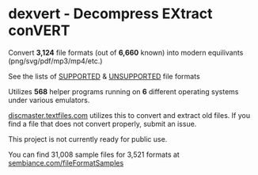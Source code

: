 # dexvert - **D**ecompress **EX**tract con**VERT**
Convert **3,124** file formats (out of **6,660** known) into modern equilivants (png/svg/pdf/mp3/mp4/etc.)

See the lists of [SUPPORTED](SUPPORTED.md) & [UNSUPPORTED](UNSUPPORTED.md) file formats

Utilizes **568** helper programs running on **6** different operating systems under various emulators.

[discmaster.textfiles.com](http://discmaster.textfiles.com/) utilizes this to convert and extract old files. If you find a file that does not convert properly, submit an issue.

This project is not currently ready for public use.

You can find 31,008 sample files for 3,521 formats at [sembiance.com/fileFormatSamples](https://sembiance.com/fileFormatSamples/)
